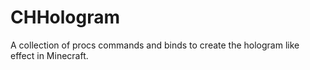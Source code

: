 CHHologram
==========

A collection of procs commands and binds to create the hologram like effect in Minecraft.
